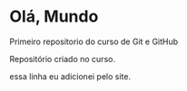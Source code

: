 # Olá, Mundo
 Primeiro repositorio do curso de Git e GitHub


 Repositório criado no curso.
 
 
 essa linha eu adicionei pelo site.
